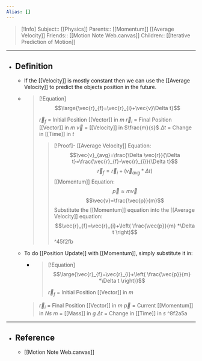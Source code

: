 ```yaml
---
Alias: []
---
```

> [!Info]
> Subject:: [[Physics]]
> Parents:: [[Momentum]] [[Average Velocity]]
> Friends:: [[Motion Note Web.canvas]]
> Children:: [[Iterative Prediction of Motion]]
---
- ## Definition
	- If the [[Velocity]] is mostly constant then we can use the [[Average Velocity]] to predict the objects position in the future.
	- > [!Equation]
	  > $$\large{\vec{r}_{f}=\vec{r}_{i}+\vec{v}\Delta t}$$
	  > 
	  > $\vec{r}_{f}$ = Initial Position [[Vector]] in $m$
	  > $\vec{r}_{i}$ = Final Position [[Vector]] in $m$
	  > $\vec{v}$ = [[Velocity]] in $\frac{m}{s}$
	  > $\Delta t$ = Change in [[Time]] in $t$
	  > 
	  > > [!Proof]-
	  > > [[Average Velocity]] Equation:
	  > > $$\vec{v}_{avg}=\frac{\Delta \vec{r}}{\Delta t}=\frac{\vec{r}_{f}-\vec{r}_{i}}{\Delta t}$$
	  > > $$\vec{r}_{f}=\vec{r}_{i}+(\vec{v}_{avg}*\Delta t)$$
	  > > [[Momentum]] Equation:
	  > > $$\vec{p}\approx m\vec{v}$$
	  > > $$\vec{v}=\frac{\vec{p}}{m}$$
	  > > Substitute the [[Momentum]] equation into the [[Average Velocity]] equation:
	  > > $$\vec{r}_{f}=\vec{r}_{i}+\left( \frac{\vec{p}}{m} *\Delta t \right)$$ ^45f2fb
	- To do [[Position Update]] with [[Momentum]], simply substitute it in:
		- > [!Equation]
		  > $$\large{\vec{r}_{f}=\vec{r}_{i}+\left( \frac{\vec{p}}{m} *\Delta t \right)}$$
		  > 
		  > $\vec{r}_{f}$ = Initial Position [[Vector]] in $m$
	  > $\vec{r}_{i}$ = Final Position [[Vector]] in $m$
	  > $\vec{p}$ = Current [[Momentum]] in $Ns$
	  > $m$ = [[Mass]] in $g$
	  > $\Delta t$ = Change in [[Time]] in $s$ ^8f2a5a
---
- ## Reference
	- [[Motion Note Web.canvas]]